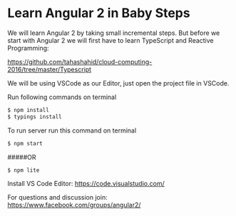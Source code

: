 # Learn Angular 2 in Baby Steps
We will learn Angular 2 by taking small incremental steps. But before we start with Angular 2 we will first have to learn TypeScript and Reactive Programming:

https://github.com/tahashahid/cloud-computing-2016/tree/master/Typescript


We will be using VSCode as our Editor, just open the project file in VSCode. 

Run following commands on terminal

```bash
$ npm install
$ typings install
```

To run server run this command on terminal

```bash
$ npm start
```
#####OR

```bash
$ npm lite
```


Install VS Code Editor: https://code.visualstudio.com/

For questions and discussion join: https://www.facebook.com/groups/angular2/






